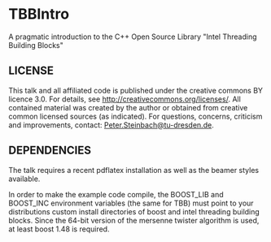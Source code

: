 TBBIntro
========

A pragmatic introduction to the C++ Open Source Library "Intel Threading Building Blocks"


LICENSE
-------

This talk and all affiliated code is published under the creative commons BY licence 3.0. For details, see http://creativecommons.org/licenses/.
All contained material was created by the author or obtained from creative common licensed sources (as indicated). For questions, concerns, criticism and improvements, contact: Peter.Steinbach@tu-dresden.de.

DEPENDENCIES
------------
The talk requires a recent pdflatex installation as well as the beamer styles available.

In order to make the example code compile, the BOOST_LIB and BOOST_INC environment variables (the same for TBB) must point to your distributions custom install directories of boost and intel threading building blocks.
Since the 64-bit version of the mersenne twister algorithm is used, at least boost 1.48 is required.